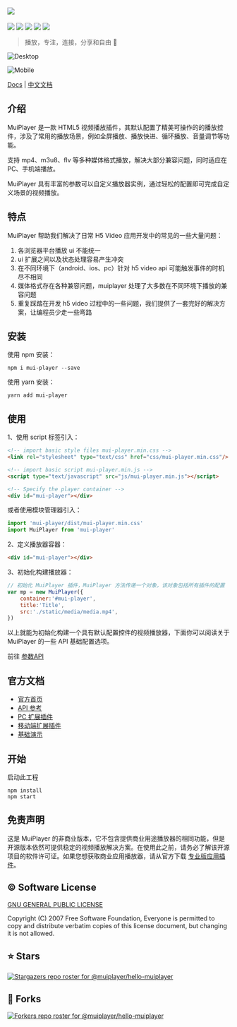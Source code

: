# <img src="https://muiplayer.oss-cn-shanghai.aliyuncs.com/static/image/title_logo.png" />

<div>
    <a href="https://www.npmjs.com/package/mui-player" target="_blank"><img src="https://img.shields.io/npm/v/mui-player?label=mui%20player" /></a>
    <a href="https://www.npmjs.com/package/mui-player-desktop-plugin" target="_blank"><img src="https://img.shields.io/npm/v/mui-player-desktop-plugin?label=mui%20player%20desktop" /></a>
	<a href="https://www.npmjs.com/package/mui-player-mobile-plugin" target="_blank"><img src="https://img.shields.io/npm/v/mui-player-mobile-plugin?label=mui%20player%20mobile" /></a>
	<a href="https://github.com/muiplayer/hello-muiplayer/tree/master/dist/js" target="_blank"><img src="https://img.shields.io/badge/gzip%20size-18kb-brightgreen" /></a>
    <a href="https://github.com/muiplayer/hello-muiplayer/blob/master/LICENSE" target="_blank"><img src="https://img.shields.io/badge/license-MIT-brightgreen" /></a>
</div>

> 播放，专注，连接，分享和自由 🚩

![Desktop](https://muiplayer.oss-cn-shanghai.aliyuncs.com/static/image/desktopPreview.png)

![Mobile](https://muiplayer.oss-cn-shanghai.aliyuncs.com/static/image/mobile_preview.png)

<a href="https://muiplayer.js.org/" target="_blank">Docs</a> | <a href="https://muiplayer.js.org/zh/" target="_blank">中文文档</a>

## 介绍

MuiPlayer 是一款 HTML5 视频播放插件，其默认配置了精美可操作的的播放控件，涉及了常用的播放场景，例如全屏播放、播放快进、循环播放、音量调节等功能。

支持 mp4、m3u8、flv 等多种媒体格式播放，解决大部分兼容问题，同时适应在PC、手机端播放。

MuiPlayer 具有丰富的参数可以自定义播放器实例，通过轻松的配置即可完成自定义场景的视频播放。

## 特点

MuiPlayer 帮助我们解决了日常 H5 Video 应用开发中的常见的一些大量问题：

1. 各浏览器平台播放 ui 不能统一
2. ui 扩展之间以及状态处理容易产生冲突
3. 在不同环境下（android、ios、pc）针对 h5 video api 可能触发事件的时机尽不相同
4. 媒体格式存在各种兼容问题，muiplayer 处理了大多数在不同环境下播放的兼容问题
5. 重复踩踏在开发 h5 video 过程中的一些问题，我们提供了一套完好的解决方案，让编程员少走一些弯路

## 安装

使用 npm 安装：

```
npm i mui-player --save
```

使用 yarn 安装：

```
yarn add mui-player
```

## 使用

1、使用 script 标签引入：

```html
<!-- import basic style files mui-player.min.css -->
<link rel="stylesheet" type="text/css" href="css/mui-player.min.css"/>

<!-- import basic script mui-player.min.js -->
<script type="text/javascript" src="js/mui-player.min.js"></script>

<!-- Specify the player container -->
<div id="mui-player"></div>
```

或者使用模块管理器引入：

```js
import 'mui-player/dist/mui-player.min.css'
import MuiPlayer from 'mui-player'
```

2、定义播放器容器：

```html
<div id="mui-player"></div>
```

3、初始化构建播放器：

```js
// 初始化 MuiPlayer 插件，MuiPlayer 方法传递一个对象，该对象包括所有插件的配置
var mp = new MuiPlayer({
    container:'#mui-player',
    title:'Title',
    src:'./static/media/media.mp4',
})
```

以上就能为初始化构建一个具有默认配置控件的视频播放器，下面你可以阅读关于 MuiPlayer 的一些 API 基础配置选项。

前往 [参数API](https://muiplayer.js.org/zh/api/)

## 官方文档

- [官方首页](https://muiplayer.js.org/zh/)
- [API 参考](https://muiplayer.js.org/zh/guide/api.html)
- [PC 扩展插件](https://muiplayer.js.org/zh/guide/mui-player-desktop-plugin.html)
- [移动端扩展插件](https://muiplayer.js.org/zh/guide/mui-player-mobile-plugin.html)
- [基础演示](https://muiplayer.js.org/zh/demo/)

## 开始

启动此工程

```
npm install
npm start
```

## 免责声明

这是 MuiPlayer 的非商业版本，它不包含提供商业用途播放器的相同功能，但是开源版本依然可提供稳定的视频播放解决方案。在使用此之前，请务必了解该开源项目的软件许可证。如果您想获取商业应用播放器，请从官方下载 <u>[专业版应用插件](https://muiplayer.js.org/zh/joinUs/)</u>。

## ©️ Software License
[GNU GENERAL PUBLIC LICENSE](https://github.com/muiplayer/hello-muiplayer/blob/master/LICENSE)

Copyright (C) 2007 Free Software Foundation, Everyone is permitted to copy and distribute verbatim copies of this license document, but changing it is not allowed.


## ⭐ Stars

[![Stargazers repo roster for @muiplayer/hello-muiplayer](https://reporoster.com/stars/muiplayer/hello-muiplayer)](https://github.com/muiplayer/hello-muiplayer/stargazers)

## 👏 Forks

[![Forkers repo roster for @muiplayer/hello-muiplayer](https://reporoster.com/forks/muiplayer/hello-muiplayer)](https://github.com/muiplayer/hello-muiplayer/network/members)

